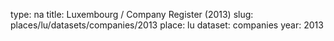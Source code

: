 type: na
title: Luxembourg / Company Register (2013)
slug: places/lu/datasets/companies/2013
place: lu
dataset: companies
year: 2013
